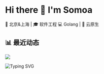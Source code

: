 # Hi there 👋 I'm Somoa

📍 北京&上海 | 🎓 软件工程
💻 Golang | 🔧 云原生  


## 📊 最近动态

![](https://github-readme-stats.vercel.app/api?username=zhangsan&show_icons=true&theme=radical)

![Typing SVG](https://readme-typing-svg.demolab.com?font=Fira+Code&size=26&duration=4000&pause=1000&color=FF8C00&center=true&vCenter=true&width=500&lines=Here+is+Somoa;Go+%7C+K8s+%7C+Python;Building+Cloud+%26+AI+Apps)
